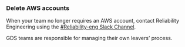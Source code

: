 ### Delete AWS accounts

When your team no longer requires an AWS account, contact Reliability Engineering using the [#Reliability-eng Slack Channel](https://gds.slack.com/messages/CAD6NP598/convo/CAD6NP598-1540294660.000100/).

GDS teams are responsible for managing their own leavers’ process.
